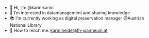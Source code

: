 - 👋 Hi, I’m @karinikarini
- 👀 I’m interested in datamanagement and sharing knowledge
- 📚 I’m currently working as digital preservation manager @Austrian National Library
- 🐯 How to reach me: karin.heide@fh-joanneum.at

<!---
karinikarini/karinikarini is a ✨ special ✨ repository because its `README.md` (this file) appears on your GitHub profile.
You can click the Preview link to take a look at your changes.
--->
